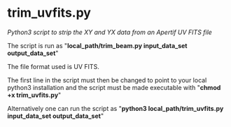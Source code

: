 # trim_uvfits.py
<i>Python3 script to strip the XY and YX data from an Apertif UV FITS file</i>

The script is run as 
"<b>local_path/trim_beam.py  input_data_set  output_data_set</b>"

The file format used is UV FITS.

The first line in the script must then be changed to point to your
local python3 installation and the script must be made executable with
"<b>chmod +x trim_uvfits.py</b>"
  
Alternatively one can run the script as 
"<b>python3  local_path/trim_uvfits.py  input_data_set  output_data_set</b>"
